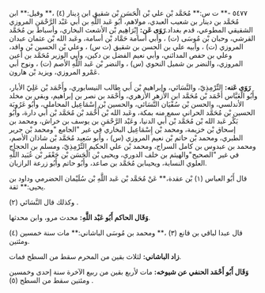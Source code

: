 ٥٤٧٧ -** ت س:** مُحَمَّد بْن علي بْن الْحَسَن بْن شقيق ابن دينار (٤) ،** وقيل:** ابن مُحَمَّد بن دينار بن شعيب العبدي، مولاهم، أَبُو عَبد اللَّهِ بن أَبي عَبْد الرَّحْمَنِ المروزي الشقيقي المطوعي، قدم بغداد.**رَوَى عَن:** إِبْرَاهِيم بْن الأشعث البخاري، وأسباط بن مُحَمَّد القرشي، وحبان بْن مُوسَى (ت) ، وأبي أسامة حَمَّاد بْن أسامة، وعَبد الله بْن عثمان عبدان المروزي (ت) ، وأبيه علي بن الحسن بن شقيق (ت س) ، وعلي بْن الحسين بْن واقد، وعلي بن حفص المدائني، وأبي نعيم الفضل بن دكين، وأبي الوزير مُحَمَّد بن أعين المروزي، والنضر بن شميل النحوي (س) ، والنضر بْن عَبد اللَّهِ الأصم (ت) ، ونوح أبي عَمْرو المروزي، ويزيد بْن هارون.

**رَوَى عَنه:** التِّرْمِذِيّ، والنَّسَائي، وإبراهيم بْن أَبي طالب النيسابوري، وأَحْمَد بْن عَلِيّ الأبار، وأَبُو الْعَبَّاس أَحْمَد بْن مُحَمَّد ابن الأزهر الأزهري، وأَحْمَد بن نصر بن إبراهيم، وبقي بن مخلد الأندلسي، والحسن بْن سُفْيَان النَّسَائي، والحسين بْن إِسْمَاعِيل المحاملي، وأَبُو عَرُوبَة الحسين بْن مُحَمَّد الحراني سمع منه بمكة، وعَبد الله بْن أَحْمَد بْن مُحَمَّد بْن أَبي دارة، وأَبُو بَكْر عَبد الله بْن مُحَمَّد بْن أَبي الدنيا، وعَبْد الرَّحْمَنِ بن يوسف بن خراش، ومحمد بن إسحاق بْن خزيمة، ومحمد بْن إِسْمَاعِيل البخاري فِي غير "الجامع "ومحمد بْن جرير الطبري، ومحمد بْن حاتم بْن نعيم المروزي (س) ، وأبو سَعِيد مُحَمَّد بْن شاذان الأصم، ومحمد بن عبدوس بن كامل السراج، ومحمد بْن علي الحكيم التِّرْمِذِيّ، ومسلم بن الحجاج في غير "الصحيح"والهيثم بن خلف الدوري، ويحيى بْن الْحَسَن بْن جَعْفَر بْن عُبَيد اللَّهِ العلوي النسابة، ويحيىابن مُحَمَّد بن صاعد، وأَبُو حاتم وأَبُو زرعة الرازيان.

قال أَبُو العباس (١) بْن عقدة،** عَنْ مُحَمَّد بْن عَبد اللَّهِ بْن سُلَيْمان الحضرمي وداود بن يحيى:** ثقة.

وكذلك قال النَّسَائي (٢) .

**وَقَال الحاكم أَبُو عَبْد اللَّهِ:** محدث مرو، وابن محدثها.

قال عبدا لباقي بن قانع (٣) ،** ومحمد بن مُوسَى الباشاني:** مات سنة خمسين (٤) ومئتين.

**زاد الباشاني:** لثلاث بقين من المحرم سقط من السطح فمات.

**وَقَال أَبُو أَحْمَد الحنفي عن شيوخه:** مات لأربع بقين من ربيع الآخرة سنة إحدى وخمسين ومئتين سقط من السطح (٥) .